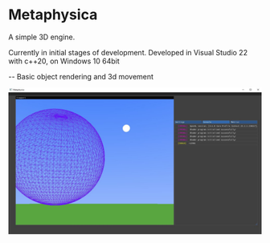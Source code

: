 # Metaphysica
A simple 3D engine.

Currently in initial stages of development.
Developed in Visual Studio 22 with c++20, on Windows 10 64bit

--
Basic object rendering and 3d movement

![Image](Misc/img.jpg)
